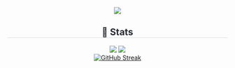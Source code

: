 <div align= "center">
  <img src="https://capsule-render.vercel.app/api?type=waving&color=gradient&height=180&text=HETAME&animation=fadeIn&fontColor=ffffff&fontSize=70" />
</div>
<div align= "center"> 
  <h2 style="border-bottom: 1px solid #d8dee4; color: #282d33;"> 🏅 Stats </h2> 
  <div align= "center"> 
    <img src="https://github-readme-stats.vercel.app/api?username=hetame1&bg_color=180,00000000,&title_color=000000&text_color=000000"/> 
    <img src="https://github-readme-stats.vercel.app/api/top-langs/?username=hetame1&&hide=c%2B%2B,ruby,html&layout=compact&bg_color=180,000000,&title_color=000000&text_color=000000"/> 
  </div> 
</div>
<div align="center">
  <a href="https://git.io/streak-stats"><img src="https://streak-stats.demolab.com?user=hetame1" alt="GitHub Streak" /></a>
</div>
    
